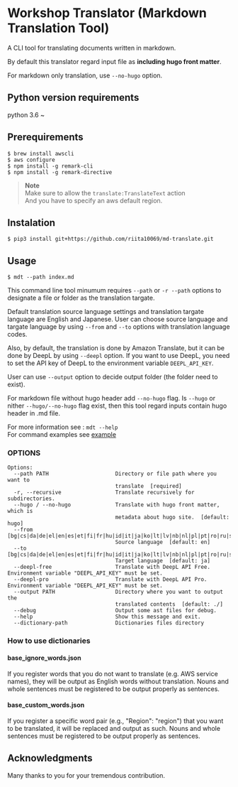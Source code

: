 # Workshop Translator (Markdown Translation Tool)

A CLI tool for translating documents written in markdown.

By default this translator regard input file as **including hugo front matter**.

For markdown only translation, use `--no-hugo` option.

## Python version requirements

python 3.6 ~

## Prerequirements

```
$ brew install awscli
$ aws configure
$ npm install -g remark-cli
$ npm install -g remark-directive
```

> **Note**  
> Make sure to allow the `translate:TranslateText` action  
> And you have to specify an aws default region.

## Instalation

```
$ pip3 install git+https://github.com/riita10069/md-translate.git
```

## Usage

```
$ mdt --path index.md
```

This command line tool minumum requires `--path` or `-r --path` options to designate a file or folder as the translation targate.

Default translation source language settings and translation targate language are English and Japanese. User can choose source language and targate language by using `--from` and `--to` options with translation language codes.

Also, by default, the translation is done by Amazon Translate, but it can be done by DeepL by using `--deepl` option. If you want to use DeepL, you need to set the API key of DeepL to the environment variable `DEEPL_API_KEY`.

User can use `--output` option to decide output folder (the folder need to exist).

For markdown file without hugo header add `--no-hugo` flag.
Is `--hugo` or nither `--hugo/--no-hugo` flag exist, then this tool regard inputs contain hugo header in .md file.

For more information see : `mdt --help`  
For command examples see [example](./docs/example.md)

### OPTIONS

```
Options:
  --path PATH                     Directory or file path where you want to
                                  translate  [required]
  -r, --recursive                 Translate recursively for subdirectories.
  --hugo / --no-hugo              Translate with hugo front matter, which is
                                  metadata about hugo site.  [default: hugo]
  --from [bg|cs|da|de|el|en|es|et|fi|fr|hu|id|it|ja|ko|lt|lv|nb|nl|pl|pt|ro|ru|sk|sl|sv|tr|uk|zh]
                                  Source language  [default: en]
  --to [bg|cs|da|de|el|en|es|et|fi|fr|hu|id|it|ja|ko|lt|lv|nb|nl|pl|pt|ro|ru|sk|sl|sv|tr|uk|zh]
                                  Target language  [default: ja]
  --deepl-free                    Translate with DeepL API Free. Environment variable "DEEPL_API_KEY" must be set.
  --deepl-pro                     Translate with DeepL API Pro. Environment variable "DEEPL_API_KEY" must be set.
  --output PATH                   Directory where you want to output the
                                  translated contents  [default: ./]
  --debug                         Output some ast files for debug.
  --help                          Show this message and exit.
  --dictionary-path               Dictionaries files directory
```

### How to use dictionaries

#### base_ignore_words.json

If you register words that you do not want to translate (e.g. AWS service names), they will be output as English words without translation.
Nouns and whole sentences must be registered to be output properly as sentences.

#### base_custom_words.json

If you register a specific word pair (e.g., "Region": "region") that you want to be translated, it will be replaced and output as such.
Nouns and whole sentences must be registered to be output properly as sentences.

## Acknowledgments

Many thanks to you for your tremendous contribution.
